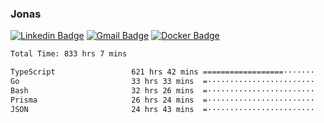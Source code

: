 ### Jonas
[![Linkedin Badge](https://img.shields.io/badge/-Jonas%20Neto-9933F7?style=flat-square&logo=Linkedin&logoColor=white&link=https://www.linkedin.com/in/jonas-nogueira-neto/)](https://www.linkedin.com/in/jonas-nogueira-neto/)
[![Gmail Badge](https://img.shields.io/badge/-nogueiraneto.jonas@gmail.com-9933F7?style=flat-square&logo=Gmail&logoColor=white&link=mailto:nogueiraneto.jonas@gmail.com)](mailto:nogueiraneto.jonas@gmail.com)
[![Docker Badge](https://img.shields.io/badge/-DockerHub-9933F7?style=flat-square&logo=Docker&logoColor=white&link=https://hub.docker.com/u/jonasssneto)](https://hub.docker.com/u/jonasssneto)


<!--START_SECTION:waka-->

```txt
Total Time: 833 hrs 7 mins

TypeScript                 621 hrs 42 mins ==================·······   73.90 %
Go                         33 hrs 33 mins  =························   03.99 %
Bash                       32 hrs 26 mins  =························   03.86 %
Prisma                     26 hrs 24 mins  =························   03.14 %
JSON                       24 hrs 43 mins  =························   02.94 %
```

<!--END_SECTION:waka-->
###
